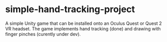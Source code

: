 # simple-hand-tracking-project

A simple Unity game that can be installed onto an Oculus Quest or Quest 2 VR headset. The game implements hand tracking (done) and drawing with finger pinches (curently under dev). 
